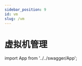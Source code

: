 ```yaml
---
sidebar_position: 9
id: vm
slug: /vm
---
```


# 虚拟机管理


import App from '../../swagger/App';

<App/>
